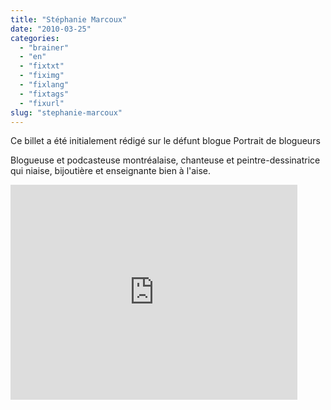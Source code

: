 ```yaml
---
title: "Stéphanie Marcoux"
date: "2010-03-25"
categories: 
  - "brainer"
  - "en"
  - "fixtxt"
  - "fiximg"
  - "fixlang"
  - "fixtags"
  - "fixurl"
slug: "stephanie-marcoux"
---
```


Ce billet a été initialement rédigé sur le défunt blogue Portrait de blogueurs

Blogueuse et podcasteuse montréalaise, chanteuse et peintre-dessinatrice qui niaise, bijoutière et enseignante bien à l'aise.

<iframe width="459" height="344" src="https://www.youtube.com/embed/uIGNP9Ofnaw?feature=oembed" frameborder="0" allowfullscreen></iframe>
